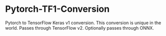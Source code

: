 # Pytorch-TF1-Conversion
Pytorch to TensorFlow Keras v1 conversion. 
This conversion is unique in the world. 
Passes through TensorFlow v2.
Optionally passes through ONNX. 
